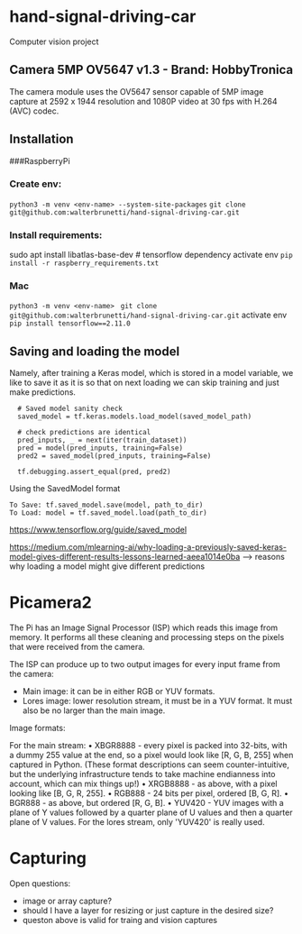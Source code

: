 # hand-signal-driving-car
Computer vision project




## Camera 5MP OV5647 v1.3 - Brand: HobbyTronica
The camera module uses the OV5647 sensor capable of 5MP image capture at 2592 x 1944 resolution and 1080P video at 30 fps with H.264 (AVC) codec.



## Installation


###RaspberryPi

### Create env:
`python3 -m venv <env-name> --system-site-packages`
`git clone git@github.com:walterbrunetti/hand-signal-driving-car.git`

### Install requirements:
sudo apt install libatlas-base-dev   # tensorflow dependency
activate env
`pip install -r raspberry_requirements.txt`



### Mac
`python3 -m venv <env-name> `
`git clone git@github.com:walterbrunetti/hand-signal-driving-car.git`
activate env
`pip install tensorflow==2.11.0`




## Saving and loading the model

Namely, after training a Keras model, which is stored in a model variable, we like to save it as it is so that on next loading we can skip training and just make predictions. 



```
  # Saved model sanity check
  saved_model = tf.keras.models.load_model(saved_model_path)

  # check predictions are identical
  pred_inputs, _ = next(iter(train_dataset))
  pred = model(pred_inputs, training=False)
  pred2 = saved_model(pred_inputs, training=False)

  tf.debugging.assert_equal(pred, pred2)

```

Using the SavedModel format
```
To Save: tf.saved_model.save(model, path_to_dir)
To Load: model = tf.saved_model.load(path_to_dir)
```
https://www.tensorflow.org/guide/saved_model


https://medium.com/mlearning-ai/why-loading-a-previously-saved-keras-model-gives-different-results-lessons-learned-aeea1014e0ba  --> reasons why loading a model might give different predictions


# Picamera2

The Pi has an Image Signal Processor (ISP) which reads this image from memory. It performs all these cleaning
and processing steps on the pixels that were received from the camera.

The ISP can produce up to two output images for every input frame from the camera:
- Main image: it can be in either RGB or YUV formats.
- Lores image: lower resolution stream, it must be in a YUV format. It must also be no larger than the main image.


Image formats:

For the main stream:
• XBGR8888 - every pixel is packed into 32-bits, with a dummy 255 value at the end, so a pixel would look like [R, G, B,
255] when captured in Python. (These format descriptions can seem counter-intuitive, but the underlying
infrastructure tends to take machine endianness into account, which can mix things up!)
• XRGB8888 - as above, with a pixel looking like [B, G, R, 255].
• RGB888 - 24 bits per pixel, ordered [B, G, R].
• BGR888 - as above, but ordered [R, G, B].
• YUV420 - YUV images with a plane of Y values followed by a quarter plane of U values and then a quarter plane of V
values.
For the lores stream, only 'YUV420' is really used.



# Capturing
Open questions:
- image or array capture?
- should I have a layer for resizing or just capture in the desired size?
- queston above is valid for traing and vision captures 

